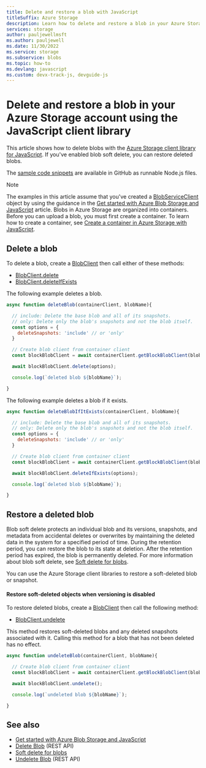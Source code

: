 ```yaml
---
title: Delete and restore a blob with JavaScript
titleSuffix: Azure Storage
description: Learn how to delete and restore a blob in your Azure Storage account using the JavaScript client library
services: storage
author: pauljewellmsft
ms.author: pauljewell
ms.date: 11/30/2022
ms.service: storage
ms.subservice: blobs
ms.topic: how-to
ms.devlang: javascript
ms.custom: devx-track-js, devguide-js
---
```


# Delete and restore a blob in your Azure Storage account using the JavaScript client library

This article shows how to delete blobs with the [Azure Storage client library for JavaScript](https://www.npmjs.com/package/@azure/storage-blob). If you've enabled blob soft delete, you can restore deleted blobs.

The [sample code snippets](https://github.com/Azure-Samples/AzureStorageSnippets/tree/master/blobs/howto/JavaScript/NodeJS-v12/dev-guide) are available in GitHub as runnable Node.js files.

> [!NOTE]
> The examples in this article assume that you've created a [BlobServiceClient](/javascript/api/@azure/storage-blob/blobserviceclient) object by using the guidance in the [Get started with Azure Blob Storage and JavaScript](storage-blob-javascript-get-started.md) article. Blobs in Azure Storage are organized into containers. Before you can upload a blob, you must first create a container. To learn how to create a container, see [Create a container in Azure Storage with JavaScript](storage-blob-container-create.md).

## Delete a blob

To delete a blob, create a [BlobClient](storage-blob-javascript-get-started.md#create-a-blobclient-object) then call either of these methods:

- [BlobClient.delete](/javascript/api/@azure/storage-blob/blobclient#@azure-storage-blob-blobclient-delete)
- [BlobClient.deleteIfExists](/javascript/api/@azure/storage-blob/blobclient#@azure-storage-blob-blobclient-deleteifexists)

The following example deletes a blob.

```javascript
async function deleteBlob(containerClient, blobName){

  // include: Delete the base blob and all of its snapshots.
  // only: Delete only the blob's snapshots and not the blob itself.
  const options = {
    deleteSnapshots: 'include' // or 'only'
  }

  // Create blob client from container client
  const blockBlobClient = await containerClient.getBlockBlobClient(blobName);

  await blockBlobClient.delete(options);

  console.log(`deleted blob ${blobName}`);

}
```

The following example deletes a blob if it exists.

```javascript
async function deleteBlobIfItExists(containerClient, blobName){

  // include: Delete the base blob and all of its snapshots.
  // only: Delete only the blob's snapshots and not the blob itself.
  const options = {
    deleteSnapshots: 'include' // or 'only'
  }

  // Create blob client from container client
  const blockBlobClient = await containerClient.getBlockBlobClient(blobName);

  await blockBlobClient.deleteIfExists(options);

  console.log(`deleted blob ${blobName}`);

}
```

## Restore a deleted blob

Blob soft delete protects an individual blob and its versions, snapshots, and metadata from accidental deletes or overwrites by maintaining the deleted data in the system for a specified period of time. During the retention period, you can restore the blob to its state at deletion. After the retention period has expired, the blob is permanently deleted. For more information about blob soft delete, see [Soft delete for blobs](soft-delete-blob-overview.md).

You can use the Azure Storage client libraries to restore a soft-deleted blob or snapshot. 

#### Restore soft-deleted objects when versioning is disabled

To restore deleted blobs, create a [BlobClient](storage-blob-javascript-get-started.md#create-a-blobclient-object) then call the following method:

- [BlobClient.undelete](/javascript/api/@azure/storage-blob/blobclient#@azure-storage-blob-blobclient-undelete)

This method restores soft-deleted blobs and any deleted snapshots associated with it. Calling this method for a blob that has not been deleted has no effect. 

```javascript
async function undeleteBlob(containerClient, blobName){

  // Create blob client from container client
  const blockBlobClient = await containerClient.getBlockBlobClient(blobName);

  await blockBlobClient.undelete();

  console.log(`undeleted blob ${blobName}`);

}
```

## See also

- [Get started with Azure Blob Storage and JavaScript](storage-blob-javascript-get-started.md)
- [Delete Blob](/rest/api/storageservices/delete-blob) (REST API)
- [Soft delete for blobs](soft-delete-blob-overview.md)
- [Undelete Blob](/rest/api/storageservices/undelete-blob) (REST API)
